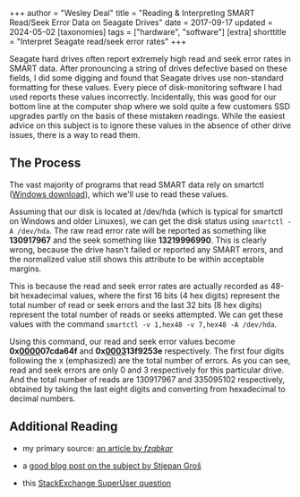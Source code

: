 ﻿+++
author = "Wesley Deal"
title = "Reading & Interpreting SMART Read/Seek Error Data on Seagate Drives"
date = 2017-09-17
updated = 2024-05-02
[taxonomies]
tags = ["hardware", "software"]
[extra]
shorttitle = "Interpret Seagate read/seek error rates"
+++

Seagate hard drives often report extremely high read and seek error rates in SMART data. After pronouncing a string of drives defective based on these fields, I did some digging and found that Seagate drives use non-standard formatting for these values. Every piece of disk-monitoring software I had used reports these values incorrectly. Incidentally, this was good for our bottom line at the computer shop where we sold quite a few customers SSD upgrades partly on the basis of these mistaken readings. While the easiest advice on this subject is to ignore these values in the absence of other drive issues, there is a way to read them.

## The Process

The vast majority of programs that read SMART data rely on smartctl ([Windows download](https://sourceforge.net/projects/smartmontools/files/latest/download?source=files)), which we'll use to read these values.

Assuming that our disk is located at /dev/hda (which is typical for smartctl on Windows and older Linuxes), we can get the disk status using `smartctl -A /dev/hda`. The raw read error rate will be reported as something like **130917967** and the seek something like **13219996990**. This is clearly wrong, because the drive hasn't failed or reported any SMART errors, and the normalized value still shows this attribute to be within acceptable margins.

This is because the read and seek error rates are actually recorded as 48-bit hexadecimal values, where the first 16 bits (4 hex digits) represent the total number of read or seek errors and the last 32 bits (8 hex digits) represent the total number of reads or seeks attempted. We can get these values with the command `smartctl -v 1,hex48 -v 7,hex48 -A /dev/hda`.

Using this command, our read and seek error values become **0x<u>0000</u>07cda64f** and **0x<u>0003</u>13f9253e** respectively. The first four digits following the x (emphasized) are the total number of errors. As you can see, read and seek errors are only 0 and 3 respectively for this particular drive. And the total number of reads are 130917967 and 335095102 respectively, obtained by taking the last eight digits and converting from hexadecimal to decimal numbers.

## Additional Reading

- my primary source: [an article by *fzabkar*](http://web.archive.org/web/20211208195204/http://www.users.on.net/~fzabkar/HDD/Seagate_SER_RRER_HEC.html)

- a [good blog post on the subject by Stjepan Groš](http://sgros.blogspot.com/2013/01/seagate-disk-smart-values.html)

- this [StackExchange SuperUser question](https://superuser.com/questions/393257/brand-new-seagate-hdd-has-high-raw-read-error-rate)
